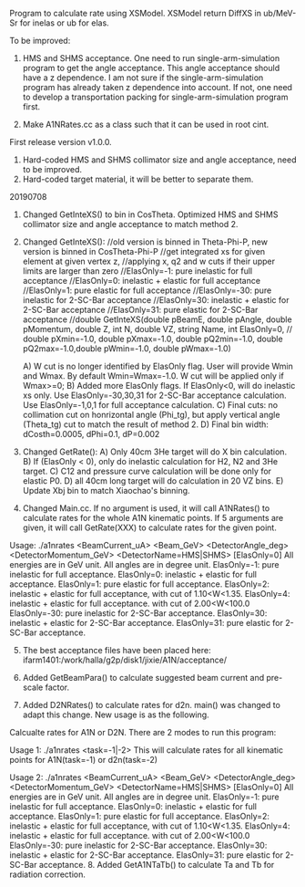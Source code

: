 Program to calculate rate using XSModel.
XSModel return DiffXS in ub/MeV-Sr for inelas or ub for elas.
 
To be improved:
1) HMS and SHMS acceptance.
   One need to run single-arm-simulation program to get the angle acceptance. 
   This angle acceptance should have a z dependence.  I am not sure if the
   single-arm-simulation program has already taken z dependence into account.
   If not, one need to develop a transportation packing for single-arm-simulation
   program first.

2) Make A1NRates.cc as a class such that it can be used in root cint.

First release version v1.0.0.

1. Hard-coded HMS and SHMS collimator size and angle acceptance, need to be improved.
2. Hard-coded target material, it will be better to separate them.


20190708
1. Changed GetInteXS() to bin in CosTheta. Optimized HMS and SHMS collimator size and angle
   acceptance to match method 2.
2. Changed GetInteXS():
//old version is binned in Theta-Phi-P, new version is binned in CosTheta-Phi-P
//get integrated xs for given element at given vertex z,
//applying x, q2 and w cuts if their upper limits are larger than zero
//ElasOnly=-1: pure inelastic for full acceptance
//ElasOnly=0:  inelastic + elastic for full acceptance
//ElasOnly=1:  pure elastic for full acceptance
//ElasOnly=-30: pure inelastic for 2-SC-Bar acceptance
//ElasOnly=30: inelastic + elastic for 2-SC-Bar acceptance
//ElasOnly=31: pure elastic for 2-SC-Bar acceptance
//double GetInteXS(double pBeamE, double pAngle, double pMomentum, double Z, int N, double VZ, string Name, int ElasOnly=0,
//                 double pXmin=-1.0, double pXmax=-1.0, double pQ2min=-1.0, double pQ2max=-1.0,double pWmin=-1.0, double pWmax=-1.0)

   A) W cut is no longer identified by ElasOnly flag.  User will provide Wmin and Wmax. By default
   Wmin=Wmax=-1.0.  W cut will be applied only if Wmax>=0;
   B) Added more ElasOnly flags. If ElasOnly<0, will do inelastic xs only. Use ElasOnly=-30,30,31 for 2-SC-Bar acceptance calculation.
   Use ElasOnly=-1,0,1 for full acceptance calculation.
   C) Final cuts: no collimation cut on honrizontal angle (Phi_tg), but apply vertical angle (Theta_tg) cut to match the result of method 2.
   D) Final bin width: dCosth=0.0005, dPhi=0.1, dP=0.002
3. Changed GetRate():
   A) Only 40cm 3He target will do X bin calculation.
   B) If (ElasOnly < 0), only do inelastic calculation for H2, N2 and 3He target.
   C) C12 and pressure curve calculation will be done only for elastic P0.
   D) all 40cm long target will do calculation in 20 VZ bins.
   E) Update Xbj bin to match Xiaochao's binning.
4. Changed Main.cc. If no argument is used, it will call A1NRates() to calculate rates for the whole A1N kinematic points.
   If 5 arguments are given, it will call GetRate(XXX) to calculate rates for the given point.
   
 Usage: ./a1nrates <BeamCurrent_uA> <Beam_GeV> <DetectorAngle_deg> <DetectorMomentum_GeV> <DetectorName=HMS|SHMS> [ElasOnly=0]
        All energies are in GeV unit. All angles are in degree unit.
        ElasOnly=-1: pure inelastic for full acceptance.
        ElasOnly=0:  inelastic + elastic for full acceptance.
        ElasOnly=1:  pure elastic for full acceptance.
        ElasOnly=2:  inelastic + elastic for full acceptance, with cut of 1.10<W<1.35.
        ElasOnly=4:  inelastic + elastic for full acceptance. with cut of 2.00<W<100.0
        ElasOnly=-30: pure inelastic for 2-SC-Bar acceptance.
        ElasOnly=30: inelastic + elastic for 2-SC-Bar acceptance.
        ElasOnly=31: pure elastic for 2-SC-Bar acceptance.
        
5. The best acceptance files have been placed here: ifarm1401:/work/halla/g2p/disk1/jixie/A1N/acceptance/

6. Added GetBeamPara() to calculate suggested beam current and pre-scale factor.

7. Added D2NRates() to calculate rates for d2n. main() was changed to adapt this change. New usage is as the following.

 Calcualte rates for A1N or D2N. There are 2 modes to run this program:

 Usage 1: ./a1nrates <task=-1|-2> 
          This will calculate rates for all kinematic points for A1N(task=-1) or d2n(task=-2)

 Usage 2: ./a1nrates <BeamCurrent_uA> <Beam_GeV> <DetectorAngle_deg> <DetectorMomentum_GeV> <DetectorName=HMS|SHMS> [ElasOnly=0]
        All energies are in GeV unit. All angles are in degree unit.
        ElasOnly=-1: pure inelastic for full acceptance.
        ElasOnly=0:  inelastic + elastic for full acceptance.
        ElasOnly=1:  pure elastic for full acceptance.
        ElasOnly=2:  inelastic + elastic for full acceptance, with cut of 1.10<W<1.35.
        ElasOnly=4:  inelastic + elastic for full acceptance. with cut of 2.00<W<100.0
        ElasOnly=-30: pure inelastic for 2-SC-Bar acceptance.
        ElasOnly=30: inelastic + elastic for 2-SC-Bar acceptance.
        ElasOnly=31: pure elastic for 2-SC-Bar acceptance.
8.  Added GetA1NTaTb() to calculate Ta and Tb for radiation correction.
 

